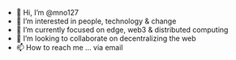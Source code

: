 - 👋 Hi, I’m @mno127
- 👀 I’m interested in people, technology & change
- 🌱 I’m currently focused on edge, web3 & distributed computing
- 💞️ I’m looking to collaborate on decentralizing the web
- 📫 How to reach me ... via email

<!---
mno127/mno127 is a ✨ special ✨ repository because its `README.md` (this file) appears on your GitHub profile.
You can click the Preview link to take a look at your changes.
--->
